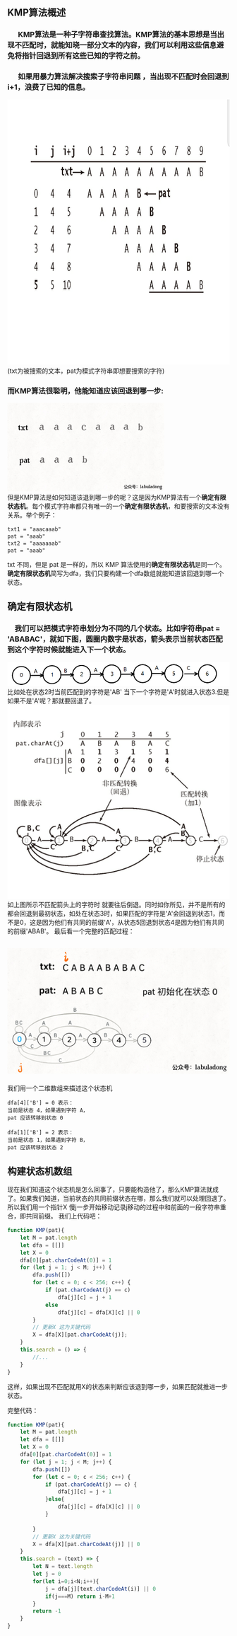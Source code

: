 ## KMP算法概述
### &ensp; &ensp; KMP算法是一种子字符串查找算法。KMP算法的基本思想是当出现不匹配时，就能知晓一部分文本的内容，我们可以利用这些信息避免将指针回退到所有这些已知的字符之前。
### &ensp; &ensp; 如果用暴力算法解决搜索子字符串问题 ，当出现不匹配时会回退到i+1，浪费了已知的信息。
<img src=./img/Violence-algorithm.png  height=600 /><br>
(txt为被搜索的文本，pat为模式字符串即想要搜索的字符)
### 而KMP算法很聪明，他能知道应该回退到哪一步:
<img src=./img/1568963023083.gif  height=200 /><br>
但是KMP算法是如何知道该退到哪一步的呢？这是因为KMP算法有一个**确定有限状态机**。每个模式字符串都只有唯一的一个**确定有限状态机**，和要搜索的文本没有关系。举个例子：
```
txt1 = "aaacaaab" 
pat = "aaab"
txt2 = "aaaaaaab" 
pat = "aaab"
```
txt 不同，但是 pat 是一样的，所以 KMP 算法使用的**确定有限状态机**是同一个。
**确定有限状态机**简写为dfa，我们只要构建一个dfa数组就能知道该回退到哪一个状态。
## 确定有限状态机
### &ensp;&ensp;我们可以把模式字符串划分为不同的几个状态。比如字符串pat = 'ABABAC'，就如下图，圆圈内数字是状态，箭头表示当前状态匹配到这个字符时候就能进入下一个状态。
<img src=./img/DFA.png /> 
比如处在状态2时当前匹配到的字符是'AB' 当下一个字符是'A'时就进入状态3.但是如果不是'A'呢？那就要回退了。
<img src=./img/S00406-13110490.png />
如上图所示不匹配箭头上的字符时 就要往后倒退。同时如你所见，并不是所有的都会回退到最初状态，如处在状态3时，如果匹配的字符是'A'会回退到状态1，而不是0，这是因为他们有共同的前缀'A'，从状态5回退到状态4是因为他们有共同的前缀'ABAB'。
最后看一个完整的匹配过程：

## ![完整的匹配过程](./img/1568963023167.gif)

我们用一个二维数组来描述这个状态机
```
dfa[4]['B'] = 0 表示：
当前是状态 4，如果遇到字符 A，
pat 应该转移到状态 0

dfa[1]['B'] = 2 表示：
当前是状态 1，如果遇到字符 B，
pat 应该转移到状态 2
```
## 构建状态机数组

现在我们知道这个状态机是怎么回事了，只要能构造他了，那么KMP算法就成了。如果我们知道，当前状态的共同前缀状态在哪，那么我们就可以处理回退了。所以我们用一个指针X 慢j一步开始移动记录j移动的过程中和前面的一段字符串重合，即共同前缀。
我们上代码吧：
```javascript
function KMP(pat){
    let M = pat.length
    let dfa = [[]]
    let X = 0
    dfa[0][pat.charCodeAt(0)] = 1
    for (let j = 1; j < M; j++) {
        dfa.push([])
        for (let c = 0; c < 256; c++) {
            if (pat.charCodeAt(j) == c) 
                dfa[j][c] = j + 1
            else 
                dfa[j][c] = dfa[X][c] || 0
        }
        // 更新X 这为关键代码
        X = dfa[X][pat.charCodeAt(j)];
    }
    this.search = () => {
        //...
    }
}
```
这样，如果出现不匹配就用X的状态来判断应该退到哪一步，如果匹配就推进一步状态。

完整代码：
```javascript
function KMP(pat){
    let M = pat.length
    let dfa = [[]]
    let X = 0
    dfa[0][pat.charCodeAt(0)] = 1
    for (let j = 1; j < M; j++) {
        dfa.push([])
        for (let c = 0; c < 256; c++) {
            if (pat.charCodeAt(j) == c) {
                dfa[j][c] = j + 1   
            }else{
                dfa[j][c] = dfa[X][c] || 0
            }
                
        }
        // 更新X 这为关键代码
        X = dfa[X][pat.charCodeAt(j)] || 0
    }
    this.search = (text) => {
        let N = text.length
        let j = 0
        for(let i=0;i<N;i++){
            j = dfa[j][text.charCodeAt(i)] || 0
            if(j===M) return i-M+1
        }
        return -1
    }
}
```

